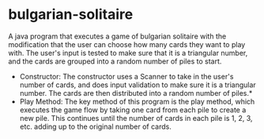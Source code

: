 # bulgarian-solitaire
A java program that executes a game of bulgarian solitaire with the modification that the user can choose how many cards they want to play with. The user's input is tested to make sure that it is a triangular number, and the cards are grouped into a random number of piles to start. 
* Constructor: The constructor uses a Scanner to take in the user's number of cards, and does input validation to make sure it is a triangular number. The cards are then distributed into a random number of piles.*
* Play Method: The key method of this program is the play method, which executes the game flow by taking one card from each pile to create a new pile. This continues until the number of cards in each pile is 1, 2, 3, etc. adding up to the original number of cards. 
